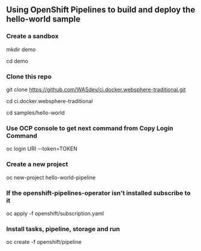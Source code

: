 ## Using OpenShift Pipelines to build and deploy the hello-world sample

### Create a sandbox
mkdir demo

cd demo

### Clone this repo
git clone https://github.com/WASdev/ci.docker.websphere-traditional.git

cd ci.docker.websphere-traditional

cd samples/hello-world

### Use OCP console to get next command from Copy Login Command
oc login URI --token=TOKEN

### Create a new project
oc new-project hello-world-pipeline

### If the openshift-pipelines-operator isn't installed subscribe to it
oc apply -f openshift/subscription.yaml

### Install tasks, pipeline, storage and run
oc create -f openshift/pipeline
